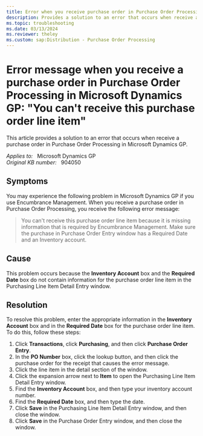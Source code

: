 ```yaml
---
title: Error when you receive purchase order in Purchase Order Processing in Microsoft Dynamics GP 
description: Provides a solution to an error that occurs when receive a purchase order in Purchase Order Processing in Microsoft Dynamics GP.
ms.topic: troubleshooting
ms.date: 03/13/2024
ms.reviewer: theley
ms.custom: sap:Distribution - Purchase Order Processing
---
```

# Error message when you receive a purchase order in Purchase Order Processing in Microsoft Dynamics GP: "You can't receive this purchase order line item"

This article provides a solution to an error that occurs when receive a purchase order in Purchase Order Processing in Microsoft Dynamics GP.

_Applies to:_ &nbsp; Microsoft Dynamics GP  
_Original KB number:_ &nbsp; 904050

## Symptoms

You may experience the following problem in Microsoft Dynamics GP if you use Encumbrance Management. When you receive a purchase order in Purchase Order Processing, you receive the following error message:

> You can't receive this purchase order line item because it is missing information that is required by Encumbrance Management. Make sure the purchase in Purchase Order Entry window has a Required Date and an Inventory account.

## Cause

This problem occurs because the **Inventory Account** box and the **Required Date** box do not contain information for the purchase order line item in the Purchasing Line Item Detail Entry window.

## Resolution

To resolve this problem, enter the appropriate information in the **Inventory Account** box and in the **Required Date** box for the purchase order line item. To do this, follow these steps:

1. Click **Transactions**, click **Purchasing**, and then click **Purchase Order Entry**.
2. In the **PO Number** box, click the lookup button, and then click the purchase order for the receipt that causes the error message.
3. Click the line item in the detail section of the window.
4. Click the expansion arrow next to **Item** to open the Purchasing Line Item Detail Entry window.
5. Find the **Inventory Account** box, and then type your inventory account number.
6. Find the **Required Date** box, and then type the date.
7. Click **Save** in the Purchasing Line Item Detail Entry window, and then close the window.
8. Click **Save** in the Purchase Order Entry window, and then close the window.
